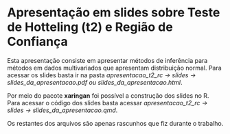 # Apresentação em slides sobre Teste de Hotteling (t2) e Região de Confiança

Esta apresentação consiste em apresentar métodos de inferência para métodos em dados multivariados que apresentam distribuição normal. Para acessar os slides basta ir na pasta *apresentacao_t2_rc -> slides -> slides_da_apresentacao.pdf ou slides_da_apresentacao.html*. 

Por meio do pacote **xaringan** foi possível a construção dos slides no R. Para acessar o código dos slides basta acessar *apresentacao_t2_rc -> slides -> slides_da_apresentacao.qmd*.

Os restantes dos arquivos são apenas rascunhos que fiz durante o trabalho.
